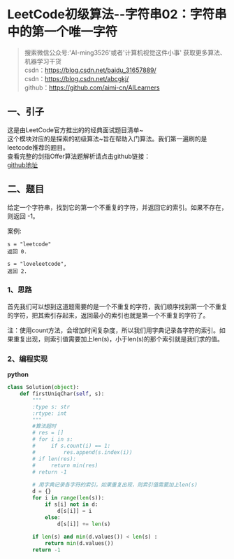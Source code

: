 # LeetCode初级算法--字符串02：字符串中的第一个唯一字符

> 搜索微信公众号:'AI-ming3526'或者'计算机视觉这件小事' 获取更多算法、机器学习干货  
> csdn：https://blog.csdn.net/baidu_31657889/  
> csdn：https://blog.csdn.net/abcgkj/  
> github：https://github.com/aimi-cn/AILearners

## 一、引子

这是由LeetCode官方推出的的经典面试题目清单~  
这个模块对应的是探索的初级算法~旨在帮助入门算法。我们第一遍刷的是leetcode推荐的题目。  
查看完整的剑指Offer算法题解析请点击github链接：  
[github地址](https://github.com/aimi-cn/AILearners/tree/master/blog/Algorithm/leetcode/primary_algorithms)

## 二、题目

给定一个字符串，找到它的第一个不重复的字符，并返回它的索引。如果不存在，则返回 -1。

案例:

```
s = "leetcode"
返回 0.

s = "loveleetcode",
返回 2.
```


### 1、思路

首先我们可以想到这道题需要的是一个不重复的字符，我们顺序找到第一个不重复的字符，把其索引存起来，返回最小的索引也就是第一个不重复的字符了。

注：使用count方法，会增加时间复杂度，所以我们用字典记录各字符的索引。如果重复出现，则索引值需要加上len(s)，小于len(s)的那个索引就是我们求的值。

### 2、编程实现

**python**

```python
class Solution(object):
    def firstUniqChar(self, s):
        """
        :type s: str
        :rtype: int
        """
        #算法超时
        # res = []
        # for i in s:
        #     if s.count(i) == 1:
        #         res.append(s.index(i))
        # if len(res):
        #     return min(res)
        # return -1
        
        # 用字典记录各字符的索引。如果重复出现，则索引值需要加上len(s)
        d = {}
        for i in range(len(s)):
            if s[i] not in d:
                d[s[i]] = i
            else:
                d[s[i]] += len(s)
        
        if len(s) and min(d.values()) < len(s) :
            return min(d.values())
        return -1
```
